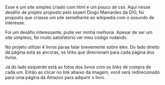 Esse é um site simples criado com html e um pouco de css. 
Aqui nesse desáfio de projeto proposto pelo expert Diogo Mainardes da DIO, foi proposto que criasse um site semelhante ao wikipedia com o assundo de interesse.

Foi um desáfio interessante, pude ver minha melhoria. Apesar de ser um site simpless, foi muito satisfatorio ver meu código rodando.

No projeto utilizei 4 livros paraa falar brevemente sobre eles. Do lado direito da página está as ancoras, os links que direcionam para cada página dos livros.

Já do lado esquerdo está as fotos dos livros com os links de compra de cada um. Então ao clicar no link abaixo da imagem, você será redirecionado para uma página da Amazon para adquirir o livro.
